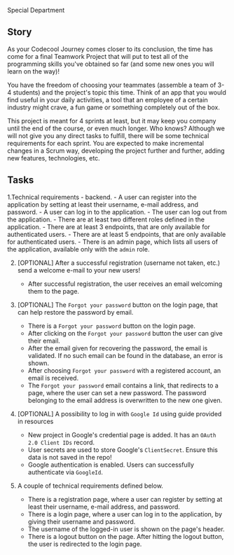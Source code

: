 Special Department

## Story

As your Codecool Journey comes closer to its conclusion, the time has come for a final Teamwork Project that will put to test all of the programming skills you've obtained so far (and some new ones you will learn on the way)!

You have the freedom of choosing your teammates (assemble a team of 3-4 students) and the project's topic this time. Think of an app that you would find useful in your daily activities, a tool that an employee of a certain industry might crave, a fun game or something completely out of the box.

This project is meant for 4 sprints at least, but it may keep you company until the end of the course, or even much longer. Who knows? Although we will not give you any direct tasks to fulfill, there will be some technical requirements for each sprint. You are expected to make incremental changes in a Scrum way, developing the project further and further, adding new features, technologies, etc.

## Tasks

1.Technical requirements - backend.
    - A user can register into the application by setting at least their username, e-mail address, and password.
    - A user can log in to the application.
    - The user can log out from the application.
    - There are at least two different roles defined in the application.
    - There are at least 3 endpoints, that are only available for authenticated users.
    - There are at least 5 endpoints, that are only available for authenticated users.
    - There is an admin page, which lists all users of the application, available only with the `admin` role.

2. [OPTIONAL] After a successful registration (username not taken, etc.) send a welcome e-mail to your new users!
    - After successful registration, the user receives an email welcoming them to the page.

3. [OPTIONAL] The `Forgot your password` button on the login page, that can help restore the password by email.
    - There is a `Forgot your password` button on the login page.
    - After clicking on the `Forgot your password` button the user can give their email.
    - After the email given for recovering the password, the email is validated. If no such email can be found in the database, an error is shown.
    - After choosing `Forgot your password` with a registered account, an email is received.
    - The `Forgot your password` email contains a link, that redirects to a page, where the user can set a new password. The password belonging to the email address is overwritten to the new one given.

4. [OPTIONAL] A possibility to log in with `Google Id` using guide provided in resources
    - New project in Google's credential page is added. It has an `OAuth 2.0 Client IDs` record.
    - User secrets are used to store Google's `ClientSecret`. Ensure this data is not saved in the repo!
    - Google authentication is enabled. Users can successfully authenticate via `GoogleId`.

5. A couple of technical requirements defined below.
    - There is a registration page, where a user can register by setting at least their username, e-mail address, and password.
    - There is a login page, where a user can log in to the application, by giving their username and password.
    - The username of the logged-in user is shown on the page's header.
    - There is a logout button on the page. After hitting the logout button, the user is redirected to the login page.
